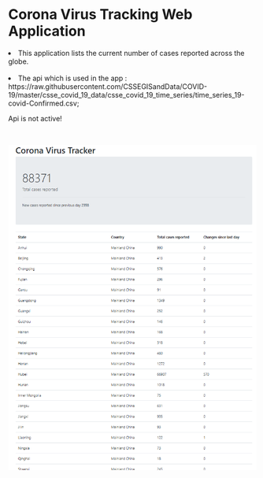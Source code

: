 <h1> Corona Virus Tracking Web Application </h1>
  <li>This application lists the current number of cases reported across the globe.</li><br>
  <li>The api which is used in the app :<br>
  https://raw.githubusercontent.com/CSSEGISandData/COVID-19/master/csse_covid_19_data/csse_covid_19_time_series/time_series_19-covid-Confirmed.csv;
  <p>Api is not active!</p>
</li><br>

![](https://github.com/ayberkgerey/Corona-Virus-Tracker-App/blob/master/screenshot/VirusTrackerView2.png?raw=true)
